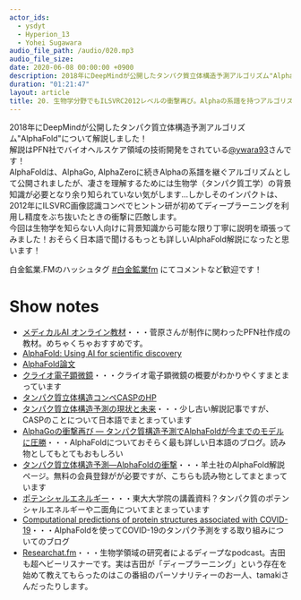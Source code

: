 ```yaml
---
actor_ids:
  - ysdyt
  - Hyperion_13
  - Yohei Sugawara
audio_file_path: /audio/020.mp3
audio_file_size:
date: 2020-06-08 00:00:00 +0900
description: 2018年にDeepMindが公開したタンパク質立体構造予測アルゴリズム"AlphaFold"について解説しました！
duration: "01:21:47"
layout: article
title: 20. 生物学分野でもILSVRC2012レベルの衝撃再び。Alphaの系譜を持つアルゴリズム AlphaFold解説
---
```

2018年にDeepMindが公開したタンパク質立体構造予測アルゴリズム"AlphaFold"について解説しました！  
解説はPFN社でバイオヘルスケア領域の技術開発をされている[@ywara93](https://twitter.com/ywara93)さんです！  
AlphaFoldは、AlphaGo, AlphaZeroに続きAlphaの系譜を継ぐアルゴリズムとして公開されましたが、凄さを理解するためには生物学（タンパク質工学）の背景知識が必要となり余り知られていない気がします...しかしそのインパクトは、2012年にILSVRC画像認識コンペでヒントン研が初めてディープラーニングを利用し精度をぶち抜いたときの衝撃に匹敵します。  
今回は生物学を知らない人向けに背景知識から可能な限り丁寧に説明を頑張ってみました！おそらく日本語で聞けるもっとも詳しいAlphaFold解説になったと思います！

白金鉱業.FMのハッシュタグ [#白金鉱業fm](https://twitter.com/search?q=%23%E7%99%BD%E9%87%91%E9%89%B1%E6%A5%ADfm&src=typed_query) にてコメントなど歓迎です！

# Show notes
- [メディカルAI オンライン教材](https://japan-medical-ai.github.io/medical-ai-course-materials/index.html#)・・・菅原さんが制作に関わったPFN社作成の教材。めちゃくちゃおすすめです。
- [AlphaFold: Using AI for scientific discovery](https://deepmind.com/blog/article/AlphaFold-Using-AI-for-scientific-discovery)
- [AlphaFold論文](https://www.nature.com/articles/s41586-019-1923-7.epdf?author_access_token=Z_KaZKDqtKzbE7Wd5HtwI9RgN0jAjWel9jnR3ZoTv0MCcgAwHMgRx9mvLjNQdB2TlQQaa7l420UCtGo8vYQ39gg8lFWR9mAZtvsN_1PrccXfIbc6e-tGSgazNL_XdtQzn1PHfy21qdcxV7Pw-k3htw%3D%3D)
- [クライオ電子顕微鏡](https://www.chem-station.com/blog/2017/10/nobel2017cryo.html)・・・クライオ電子顕微鏡の概要がわかりやくすまとまっています
- [タンパク質立体構造コンペCASPのHP](https://predictioncenter.org/)
- [タンパク質立体構造予測の現状と未来](http://theory.biophys.kyoto-u.ac.jp/pdf/park05_jsai20_casp6.pdf)・・・少し古い解説記事ですが、CASPのことについて日本語でまとまっています
- [AlphaGoの衝撃再び — タンパク質構造予測でAlphaFoldが今までのモデルに圧勝](https://note.com/zhubo/n/n00675c5ae7c7)・・・AlphaFoldについておそらく最も詳しい日本語のブログ。読み物としてもとてもおもしろい
- [タンパク質立体構造予測―AlphaFoldの衝撃](https://yodoweb2017.yodosha.co.jp/jikkenigaku/nhpd/9784758125215/c1.html)・・・羊土社のAlphaFold解説ページ。無料の会員登録がが必要ですが、こちらも読み物としてまとまっています
- [ポテンシャルエネルギー](http://www.iu.a.u-tokyo.ac.jp/lectures/AG07/110525/110525.pdf)・・・東大大学院の講義資料？タンパク質のポテンシャルエネルギーや二面角についてまとまっています
- [Computational predictions of protein structures associated with COVID-19](https://deepmind.com/research/open-source/computational-predictions-of-protein-structures-associated-with-COVID-19)・・・AlphaFoldを使ってCOVID-19のタンパク予測をする取り組みについてのブログ
- [Researchat.fm](https://researchat.fm/)・・・生物学領域の研究者によるディープなpodcast。吉田も超ヘビーリスナーです。実は吉田が「ディープラーニング」という存在を始めて教えてもらったのはこの番組のパーソナリティーのお一人、tamakiさんだったりします。
